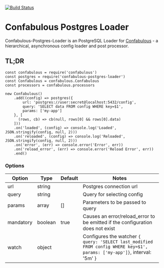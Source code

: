 [![Build Status](https://travis-ci.org/guidesmiths/confabulous-postgres-loader.png)](https://travis-ci.org/guidesmiths/confabulous-postgres-loader)
# Confabulous Postgres Loader
Confabulous-Postgres-Loader is an PostgreSQL Loader for [Confabulous](https://github.com/guidesmiths/confabulous) - a hierarchical, asynchronous config loader and post processor.

## TL;DR
```
const confabulous = require('confabulous')
const postgres = require('confabulous-postgres-loader')
const Confabulous = confabulous.Confabulous
const processors = confabulous.processors

new Confabulous()
    .add((config) => postgres({
        url: 'postgres://user:secret@localhost:5432/config',
        query: 'SELECT data FROM config WHERE key=$1',
        params: ['my-app']
    }, [
      (rows, cb) => cb(null, rows[0] && rows[0].data)
    ]))
    .on('loaded', (config) => console.log('Loaded', JSON.stringify(config, null, 2)))
    .on('reloaded', (config) => console.log('Reloaded', JSON.stringify(config, null, 2)))
    .on('error', (err) => console.error('Error', err))
    .on('reload_error', (err) => console.error('Reload Error', err))
    .end()
```

### Options
|  Option  |  Type  |  Default  |  Notes  |
|----------|--------|-----------|---------|
| url      | string    |        | Postgres connection url |
| query    | string    |        | Query for selecting config |
| params   | array     | []     | Parameters to be passed to query |
| mandatory | boolean  | true   | Causes an error/reload_error to be emitted if the configuration does not exist |
| watch     | object   |        | Configures the watcher ```{ query: 'SELECT last_modified FROM config WHERE key=$1', params: ['my-app']}```, interval: '5m' } |

